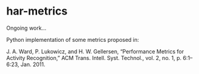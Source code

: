 # har-metrics

Ongoing work...

Python implementation of some  metrics proposed in:

J. A. Ward, P. Lukowicz, and H. W. Gellersen, “Performance Metrics for Activity Recognition,” ACM Trans. Intell. Syst. Technol., vol. 2, no. 1, p. 6:1–6:23, Jan. 2011.
